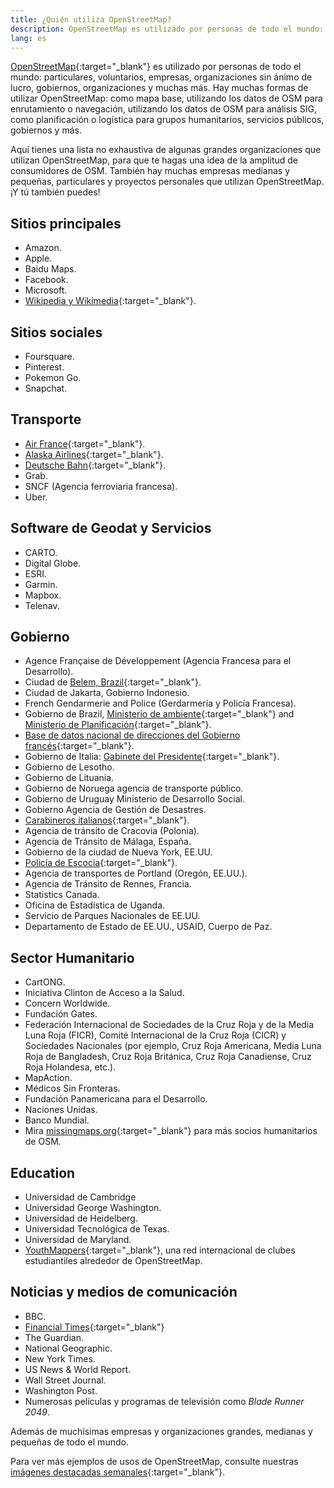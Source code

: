 ```yaml
---
title: ¿Quién utiliza OpenStreetMap?
description: OpenStreetMap es utilizado por personas de todo el mundo: particulares, voluntarios, empresas, organizaciones sin ánimo de lucro y gobiernos, …
lang: es
---
```


[OpenStreetMap](https://openstreetmap.org){:target="_blank"} es utilizado por personas de todo el mundo: particulares, voluntarios, empresas, organizaciones sin ánimo de lucro, gobiernos, organizaciones y muchas más. Hay muchas formas de utilizar OpenStreetMap: como mapa base, utilizando los datos de OSM para enrutamiento o navegación, utilizando los datos de OSM para análisis SIG, como planificación o logística para grupos humanitarios, servicios públicos, gobiernos y más.

Aquí tienes una lista no exhaustiva de algunas grandes organizaciones que utilizan OpenStreetMap, para que te hagas una idea de la amplitud de consumidores de OSM. También hay muchas empresas medianas y pequeñas, particulares y proyectos personales que utilizan OpenStreetMap. ¡Y tú también puedes!

## Sitios principales

* Amazon.
* Apple.
* Baidu Maps.
* Facebook.
* Microsoft.
* [Wikipedia y Wikimedia](https://blog.wikimedia.org/2018/06/28/interactive-maps-now-in-your-language/){:target="_blank"}.

## Sitios sociales

* Foursquare.
* Pinterest.
* Pokemon Go.
* Snapchat.

## Transporte

* [Air France](https://wiki.openstreetmap.org/wiki/File:Air_France_seatback_map_display.jpg){:target="_blank"}.
* [Alaska Airlines](https://twitter.com/openstreetmapes/status/554009623062388736){:target="_blank"}.
* [Deutsche Bahn](https://wiki.openstreetmap.org/wiki/File:OpenStreetMap_in_an_IC2_carriage_(DB).jpg){:target="_blank"}.
* Grab.
* SNCF (Agencia ferroviaria francesa).
* Uber.

## Software de Geodat y Servicios

* CARTO.
* Digital Globe.
* ESRI.
* Garmin.
* Mapbox.
* Telenav.

## Gobierno

* Agence Française de Développement (Agencia Francesa para el Desarrollo).
* Ciudad de [Belem, Brazil](http://www.kdaberlinda.pa.gov.br/mapa_app/){:target="_blank"}.
* Ciudad de Jakarta, Gobierno Indonesio.
* French Gendarmerie and Police (Gerdarmería y Policía Francesa).
* Gobierno de Brazil, [Ministerio de ambiente](https://www.ibama.gov.br/siema/){:target="_blank"} and [Ministerio de Planificación](http://www.visualizador.inde.gov.br){:target="_blank"}.
* [Base de datos nacional de direcciones del Gobierno francés](https://adresse.data.gouv.fr){:target="_blank"}.
*  Gobierno de Italia: [Gabinete del Presidente](http://www.governo.it/mappa-del-presidente){:target="_blank"}.
* Gobierno de Lesotho.
* Gobierno de Lituania.
* Gobierno de Noruega agencia de transporte público.
* Gobierno de Uruguay Ministerio de Desarrollo Social.
* Gobierno Agencia de Gestión de Desastres.
* [Carabineros italianos](http://www.carabinieri.it/cittadino/informazioni/dove-siamo){:target="_blank"}.
* Agencia de tránsito de Cracovia (Polonia).
* Agencia de Tránsito de Málaga, España.
* Gobierno de la ciudad de Nueva York, EE.UU.
* [Policía de Escocia](http://www.scotland.police.uk/your-community/edinburgh/){:target="_blank"}.
* Agencia de transportes de Portland (Oregón, EE.UU.).
* Agencia de Tránsito de Rennes, Francia.
* Statistics Canada.
* Oficina de Estadística de Uganda.
* Servicio de Parques Nacionales de EE.UU.
* Departamento de Estado de EE.UU., USAID, Cuerpo de Paz.

## Sector Humanitario

* CartONG.
* Iniciativa Clinton de Acceso a la Salud.
* Concern Worldwide.
* Fundación Gates.
* Federación Internacional de Sociedades de la Cruz Roja y de la Media Luna Roja (FICR), Comité Internacional de la Cruz Roja (CICR) y Sociedades Nacionales (por ejemplo, Cruz Roja Americana, Media Luna Roja de Bangladesh, Cruz Roja Británica, Cruz Roja Canadiense, Cruz Roja Holandesa, etc.).
* MapAction.
* Médicos Sin Fronteras.
* Fundación Panamericana para el Desarrollo.
* Naciones Unidas.
* Banco Mundial.
* Mira [missingmaps.org](https://www.missingmaps.org){:target="_blank"} para más socios humanitarios de OSM.

## Education

* Universidad de Cambridge
* Universidad George Washington.
* Universidad de Heidelberg.
* Universidad Tecnológica de Texas.
* Universidad de Maryland.
* [YouthMappers](https://www.youthmappers.org){:target="_blank"}, una red internacional de clubes estudiantiles alrededor de OpenStreetMap.

## Noticias y medios de comunicación

* BBC.
* [Financial Times](https://www.reddit.com/r/dataisbeautiful/comments/9j285h/im_steve_bernard_interactive_design_editor_at_the/e6o3kyz/){:target="_blank"}
* The Guardian.
* National Geographic.
* New York Times.
* US News & World Report.
* Wall Street Journal.
* Washington Post.
* Numerosas películas y programas de televisión como *Blade Runner 2049*.

Además de muchísimas empresas y organizaciones grandes, medianas y pequeñas de todo el mundo.

Para ver más ejemplos de usos de OpenStreetMap, consulte nuestras [imágenes destacadas semanales](https://wiki.openstreetmap.org/wiki/Featured_images){:target="_blank"}.

